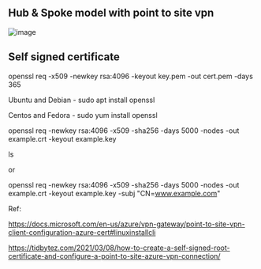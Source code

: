 
## Hub & Spoke model with point to site vpn



![image](https://user-images.githubusercontent.com/33985509/124522706-7cc55d00-ddf4-11eb-9e13-39649bc5a09e.png)


## Self signed certificate

openssl req -x509 -newkey rsa:4096 -keyout key.pem -out cert.pem -days 365

Ubuntu and Debian - sudo apt install openssl

Centos and Fedora - sudo yum install openssl


openssl req -newkey rsa:4096 -x509 -sha256 -days 5000 -nodes -out example.crt -keyout example.key

ls

or 

openssl req -newkey rsa:4096 -x509 -sha256 -days 5000 -nodes -out example.crt -keyout example.key -subj "CN=www.example.com" 


Ref:

https://docs.microsoft.com/en-us/azure/vpn-gateway/point-to-site-vpn-client-configuration-azure-cert#linuxinstallcli

https://tidbytez.com/2021/03/08/how-to-create-a-self-signed-root-certificate-and-configure-a-point-to-site-azure-vpn-connection/
